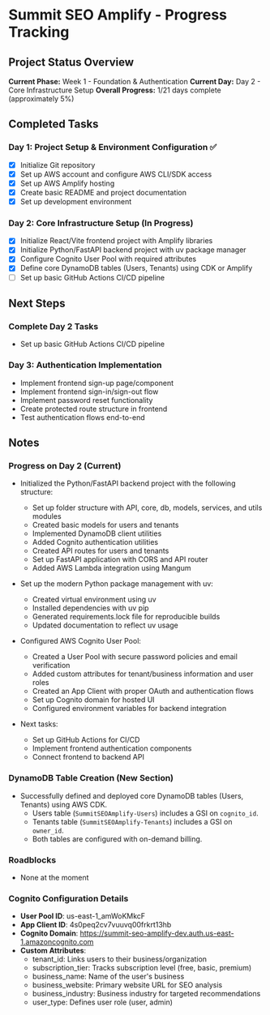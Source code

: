 # Summit SEO Amplify - Progress Tracking

## Project Status Overview
**Current Phase:** Week 1 - Foundation & Authentication
**Current Day:** Day 2 - Core Infrastructure Setup
**Overall Progress:** 1/21 days complete (approximately 5%)

## Completed Tasks

### Day 1: Project Setup & Environment Configuration ✅

- [x] Initialize Git repository
- [x] Set up AWS account and configure AWS CLI/SDK access
- [x] Set up AWS Amplify hosting
- [x] Create basic README and project documentation
- [x] Set up development environment 

### Day 2: Core Infrastructure Setup (In Progress)

- [x] Initialize React/Vite frontend project with Amplify libraries
- [x] Initialize Python/FastAPI backend project with uv package manager
- [x] Configure Cognito User Pool with required attributes
- [x] Define core DynamoDB tables (Users, Tenants) using CDK or Amplify
- [ ] Set up basic GitHub Actions CI/CD pipeline

## Next Steps

### Complete Day 2 Tasks

- Set up basic GitHub Actions CI/CD pipeline

### Day 3: Authentication Implementation

- Implement frontend sign-up page/component
- Implement frontend sign-in/sign-out flow
- Implement password reset functionality
- Create protected route structure in frontend
- Test authentication flows end-to-end

## Notes

### Progress on Day 2 (Current)

- Initialized the Python/FastAPI backend project with the following structure:
  - Set up folder structure with API, core, db, models, services, and utils modules
  - Created basic models for users and tenants
  - Implemented DynamoDB client utilities
  - Added Cognito authentication utilities
  - Created API routes for users and tenants
  - Set up FastAPI application with CORS and API router
  - Added AWS Lambda integration using Mangum
  
- Set up the modern Python package management with uv:
  - Created virtual environment using uv
  - Installed dependencies with uv pip
  - Generated requirements.lock file for reproducible builds
  - Updated documentation to reflect uv usage

- Configured AWS Cognito User Pool:
  - Created a User Pool with secure password policies and email verification
  - Added custom attributes for tenant/business information and user roles
  - Created an App Client with proper OAuth and authentication flows
  - Set up Cognito domain for hosted UI
  - Configured environment variables for backend integration
  
- Next tasks:
  - Set up GitHub Actions for CI/CD
  - Implement frontend authentication components
  - Connect frontend to backend API

### DynamoDB Table Creation (New Section)
- Successfully defined and deployed core DynamoDB tables (Users, Tenants) using AWS CDK.
  - Users table (`SummitSEOAmplify-Users`) includes a GSI on `cognito_id`.
  - Tenants table (`SummitSEOAmplify-Tenants`) includes a GSI on `owner_id`.
  - Both tables are configured with on-demand billing.

### Roadblocks

- None at the moment

### Cognito Configuration Details

- **User Pool ID**: us-east-1_amWoKMkcF
- **App Client ID**: 4s0peq2cv7vuuvq00frkrt13hb
- **Cognito Domain**: https://summit-seo-amplify-dev.auth.us-east-1.amazoncognito.com
- **Custom Attributes**: 
  - tenant_id: Links users to their business/organization
  - subscription_tier: Tracks subscription level (free, basic, premium)
  - business_name: Name of the user's business
  - business_website: Primary website URL for SEO analysis
  - business_industry: Business industry for targeted recommendations
  - user_type: Defines user role (user, admin)
